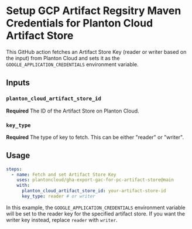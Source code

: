# Setup GCP Artifact Regsitry Maven Credentials for Planton Cloud Artifact Store

This GitHub action fetches an Artifact Store Key (reader or writer based on the input) from Planton Cloud and sets it as the `GOOGLE_APPLICATION_CREDENTIALS` environment variable. 

## Inputs

### `planton_cloud_artifact_store_id`

**Required** The ID of the Artifact Store on Planton Cloud.

### `key_type`

**Required** The type of key to fetch. This can be either "reader" or "writer".

## Usage

```yaml
steps:
  - name: Fetch and set Artifact Store Key
    uses: plantoncloud/gha-export-gac-for-pc-artifact-store@main
    with:
      planton_cloud_artifact_store_id: your-artifact-store-id
      key_type: reader # or writer
```

In this example, the `GOOGLE_APPLICATION_CREDENTIALS` environment variable will be set to the reader key for the specified artifact store. If you want the writer key instead, replace `reader` with `writer`.
